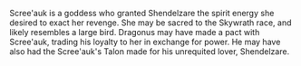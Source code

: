 Scree'auk is a goddess who granted Shendelzare the spirit energy she desired to exact her revenge. She may be sacred to the Skywrath race, and likely resembles a large bird.
Dragonus may have made a pact with Scree'auk, trading his loyalty to her in exchange for power. He may have also had the Scree'auk's Talon made for his unrequited lover, Shendelzare.

